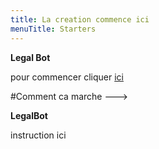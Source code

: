 ```yaml
---
title: La creation commence ici 
menuTitle: Starters
---
```


**Legal Bot**

pour commencer cliquer [ici](/Search)



#Comment ca marche --->



**LegalBot**

instruction ici








